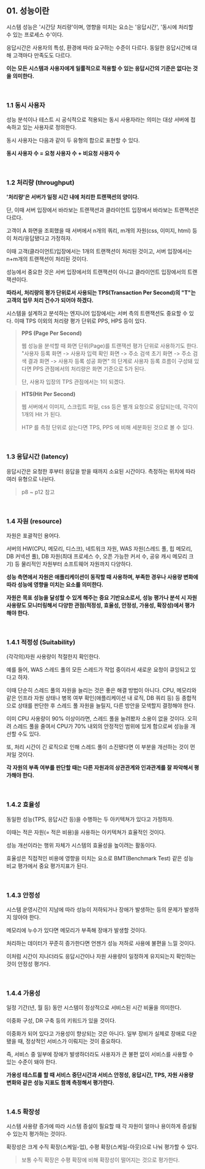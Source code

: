 ## 01. 성능이란

시스템 성능은 '시간당 처리량'이며, 영향을 미치는 요소는 '응답시간', '동시에 처리할 수 있는 프로세스 수'이다.

응답시간은 사용자의 특성, 환경에 따라 요구하는 수준이 다르다. 동일한 응답시간에 대해 고객마다 만족도도 다르다.

**이는 모든 시스템과 사용자에게 일률적으로 적용할 수 있는 응답시간의 기준은 없다는 것을 의미한다.**

<br>

### 1.1 동시 사용자

성능 분석이나 테스트 시 공식적으로 적용되는 동시 사용자라는 의미는 대상 서버에 접속하고 있는 사용자로 정의한다.

동시 사용자는 다음과 같이 두 유형의 합으로 표현할 수 있다.

**동시 사용자 수 = 요청 사용자 수 + 비요청 사용자 수**

<br>

### 1.2 처리량 (throughput)

**'처리량'은 서버가 일정 시간 내에 처리한 트랜잭션의 양이다.**

단, 이때 서버 입장에서 바라보는 트랜잭션과 클라이언트 입장에서 바라보는 트랜잭션은 다르다.

고객이 A 화면을 조회했을 때 서버에서 n개의 쿼리, m개의 자원(css, 이미지, html) 등이 처리/응답됐다고 가정하자.

이때 고객(클라이언트)입장에서는 1개의 트랜잭션이 처리된 것이고, 서버 입장에서는 n+m개의 트랜잭션이 처리된 것이다.

성능에서 중요한 것은 서버 입장에서의 트랜잭션이 아니고 클라이언트 입장에서의 트랜잭션이다.

**따라서, 처리량의 평가 단위로서 사용되는 TPS(Transaction Per Second)의 "T"는 고객의 업무 처리 건수가 되어야 하겠다.**

시스템을 설계하고 분석하는 엔지니어 입장에서는 서버 측의 트랜잭션도 중요할 수 있다. 이때 TPS 이외의 처리량 평가 단위로 PPS, HPS 등이 있다.

> **PPS (Page Per Second)**
> 
> 웹 성능을 분석할 때 화면 단위(Page)를 트랜잭션 평가 단위로 사용하기도 한다.
> "사용자 등록 화면 -> 사용자 입력 확인 화면 -> 주소 검색 초기 화면 -> 주소 검색 결과 화면 -> 사용자 등록 성공 화면" 의 단계로 사용자 등록 흐름이 구성돼 있다면 PPS 관점에서의 처리량은 화면 기준으로 5가 된다.
>
> 단, 사용자 입장의 TPS 관점에서는 1이 되겠다.

> **HTS(Hit Per Second)**
>
> 웹 서버에서 이미지, 스크립트 파일, css 등은 별개 요청으로 응답되는데, 각각이 1개의 Hit 가 된다.
> 
> HTP 를 측정 단위로 삼는다면 TPS, PPS 에 비해 세분화된 것으로 볼 수 있다.

<br>

### 1.3 응답시간 (latency)

응답시간은 요청한 후부터 응답을 받을 때까지 소요된 시간이다. 측정하는 위치에 따라 여러 유형으로 나뉜다.

> p8 ~ p12 참고

<br>

### 1.4 자원 (resource)

자원은 포괄적인 용어다.

서버의 HW(CPU, 메모리, 디스크), 네트워크 자원, WAS 자원(스레드 풀, 힙 메모리, DB 커넥션 풀), DB 자원(최대 프로세스 수, 오픈 가능한 커서 수, 공유 캐시 메모리 크기) 등 물리적인 자원부터 소프트웨어 자원까지 다양하다.

**성능 측면에서 자원은 애플리케이션이 동작할 때 사용하며, 부족한 경우나 사용량 변화에 따라 성능에 영향을 미치는 요소를 의미한다.**

**자원은 목표 성능을 달성할 수 있게 해주는 중요 기반요소로서, 성능 평가나 분석 시 자원 사용량도 모니터링해서 다양한 관점(적정성, 효율성, 안정성, 가용성, 확장성)에서 평가해야 한다.**

<br>

### 1.4.1 적정성 (Suitability)

(각각의)자원 사용량이 적절한지 확인한다.

예를 들어, WAS 스레드 풀의 모든 스레드가 작업 중이라서 새로운 요청이 큐잉되고 있다고 하자.

이때 단순히 스레드 풀의 자원을 늘리는 것은 좋은 해결 방법이 아니다. CPU, 메모리와 같은 인프라 자원 상태나 병목 여부 확인(애플리케이션 내 로직, DB 쿼리 등) 등 종합적으로 상태를 판단한 후 스레드 풀 자원을 늘릴지, 다른 방안을 모색할지 결정해야 한다.

이미 CPU 사용량이 90% 이상이라면, 스레드 풀을 늘려봤자 소용이 없을 것이다. 오히려 스레드 풀을 줄여서 CPU가 70% 내외의 안정적인 범위에 있게 함으로써 성능을 개선할 수도 있다.

또, 처리 시간이 긴 로직으로 인해 스레드 풀이 소진됐다면 이 부분을 개선하는 것이 먼저일 것이다.

**각 자원의 부족 여부를 판단할 때는 다른 자원과의 상관관계와 인과관계를 잘 파악해서 평가해야 한다.**

<br>

### 1.4.2 효율성

동일한 성능(TPS, 응답시간 등)을 수행하는 두 아키텍쳐가 있다고 가정하자.

이때는 적은 자원(= 적은 비용)을 사용하는 아키텍쳐가 효율적인 것이다.

성능 개선이라는 행위 자체가 시스템의 효율성을 높이려는 활동이다.

효율성은 직접적인 비용에 영향을 미치는 요소로 BMT(Benchmark Test) 같은 성능 비교 평가에서 중요 평가지표가 된다.

<br>

### 1.4.3 안정성

시스템 운영시간이 지남에 따라 성능이 저하되거나 장애가 발생하는 등의 문제가 발생하지 않아야 한다.

메모리에 누수가 있다면 메모리가 부족해 장애가 발생할 것이다.

처리하는 데이터가 꾸준히 증가한다면 언젠가 성능 저하로 사용에 불편을 느낄 것이다.

이처럼 시간이 지나더라도 응답시간이나 자원 사용량이 일정하게 유지되는지 확인하는 것이 안정성 평가다.

<br>

### 1.4.4 가용성

일정 기간(년, 월 등) 동안 시스템이 정상적으로 서비스된 시간 비율을 의미한다.

이중화 구성, DR 구축 등의 키워드가 있을 것이다.

이중화가 되어 있다고 가용성이 향상되는 것은 아니다. 일부 장비가 실제로 장애로 다운됐을 때, 정상적인 서비스가 이뤄지는 것이 중요하다.

즉, 서비스 중 일부에 장애가 발생하더라도 사용자가 큰 불편 없이 서비스를 사용할 수 있는 수준이 돼야 한다.

**가용성 테스트를 할 때 서비스 중단시간과 서비스 안정성, 응답시간, TPS, 자원 사용량 변화와 같은 성능 지표도 함께 측정해서 평가한다.**

<br>

### 1.4.5 확장성

시스템 사용량 증가에 따라 시스템 증설이 필요할 때 각 자원이 얼마나 용이하게 증설될 수 있는지 평가하는 것이다.

확장성은 크게 수직 확장(스케일-업), 수평 확장(스케일-아웃)으로 나눠 평가할 수 있다.

> 보통 수직 확장은 수평 확장에 비해 확장성이 떨어지는 것으로 평가한다.